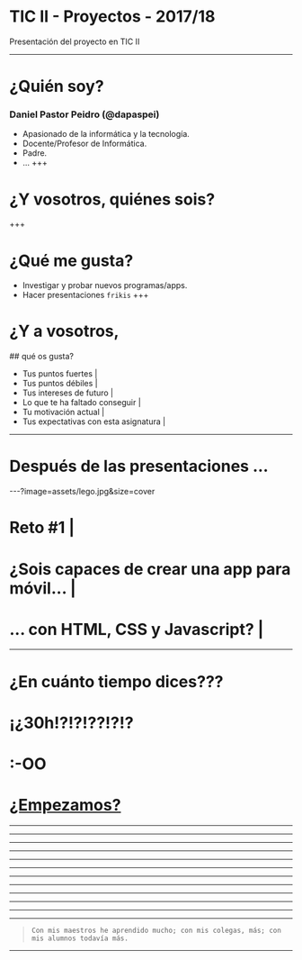 # TIC II - Proyectos - 2017/18

Presentación del proyecto en TIC II

---
# ¿Quién soy?
### Daniel Pastor Peidro (@dapaspei)
* Apasionado de la informática y la tecnología.
* Docente/Profesor de Informática.
* Padre.
* …
+++
# ¿Y vosotros, quiénes sois?
+++
# ¿Qué me gusta?

* Investigar y probar nuevos programas/apps.
*  Hacer presentaciones `frikis`
+++
# ¿Y a vosotros,
## qué os gusta?

- Tus puntos fuertes |
- Tus puntos débiles |
- Tus intereses de futuro |
- Lo que te ha faltado conseguir |
- Tu motivación actual |  
- Tus expectativas con esta asignatura |
--- 
# Después de las presentaciones ...
---?image=assets/lego.jpg&size=cover
# Reto #1 |
# ¿Sois capaces de crear una app para móvil... |
# ... con HTML, CSS y Javascript? |
---
# ¿En cuánto tiempo dices???
# ¡¿30h!?!?!??!?!?
# :-OO
# <a href="http://hackertyper.net" _blank>¿Empezamos?</a>

---
---
---
---
---
---
---
---
---
---
---
---
> `Con mis maestros he aprendido mucho; con mis colegas, más; con mis alumnos todavía más.`
---

